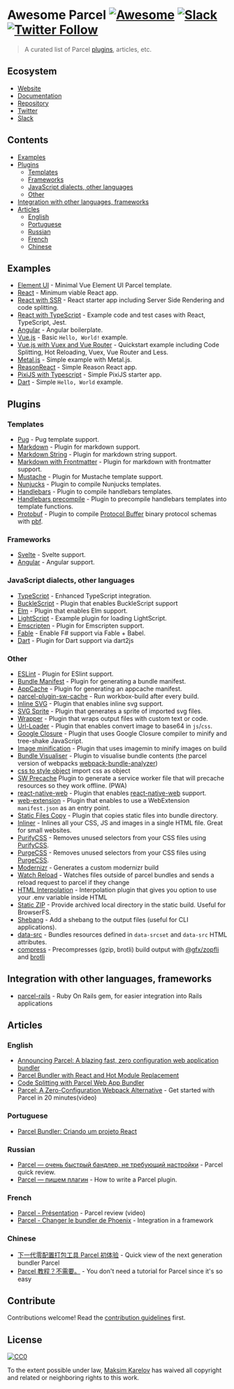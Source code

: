 # Awesome Parcel [![Awesome](https://cdn.rawgit.com/sindresorhus/awesome/d7305f38d29fed78fa85652e3a63e154dd8e8829/media/badge.svg)](https://github.com/sindresorhus/awesome) [![Slack](https://slack.parceljs.org/badge.svg)](https://slack.parceljs.org) [![Twitter Follow](https://img.shields.io/twitter/follow/parceljs.svg?style=social)](https://twitter.com/parceljs)

> A curated list of Parcel [plugins](https://www.npmjs.com/search?q=parcel-plugin-), articles, etc.


## Ecosystem
- [Website](https://parceljs.org)
- [Documentation](https://parceljs.org/getting_started.html)
- [Repository](https://github.com/parcel-bundler/parcel)
- [Twitter](https://twitter.com/parceljs)
- [Slack](https://slack.parceljs.org/)


## Contents

- [Examples](#examples)
- [Plugins](#plugins)
    - [Templates](#templates)
    - [Frameworks](#frameworks)
    - [JavaScript dialects, other languages](#javascript-dialects-other-languages)
    - [Other](#other)
- [Integration with other languages, frameworks](#integration-with-other-languages-frameworks)
- [Articles](#articles)
    - [English](#english)
    - [Portuguese](#portuguese)
    - [Russian](#russian)
    - [French](#french)
    - [Chinese](#chinese)


## Examples

- [Element UI](https://github.com/bubnenkoff/parcel-vue-template) - Minimal Vue Element UI Parcel template.
- [React](https://github.com/jaredpalmer/react-parcel-example) - Minimum viable React app.
- [React with SSR](https://github.com/gregtillbrook/react-head-start) - React starter app including Server Side Rendering and code splitting.
- [React with TypeScript](https://github.com/adhrinae/ts-react-parcel) - Example code and test cases with React, TypeScript, Jest.
- [Angular](https://github.com/DeMoorJasper/Angular-Parcel-Boilerplate) - Angular boilerplate.
- [Vue.js](https://github.com/parcel-bundler/examples/tree/master/vue) - Basic `Hello, World!` example.
- [Vue.js with Vuex and Vue Router](https://github.com/proYang/vue-parcel-demo) - Quickstart example including Code Splitting, Hot Reloading, Vuex, Vue Router and Less.
- [Metal.js](https://github.com/matuzalemsteles/metal-parcel-example) - Simple example with Metal.js.
- [ReasonReact](https://github.com/Raincal/parcel-reason-react-app) - Simple Reason React app.
- [PixiJS with Typescript](https://github.com/lucas-jones/pixi-ts-parcel-example) - Simple PixiJS starter app.
- [Dart](https://github.com/neutrino2211/parcel-plugin-dart/tree/master/examples/helloworld) - Simple `Hello, World` example.


## Plugins

### Templates

- [Pug](https://github.com/Ty3uK/parcel-plugin-pug) - Pug template support.
- [Markdown](https://github.com/gongpeione/parcel-plugin-markdown) - Plugin for markdown support.
- [Markdown String](https://github.com/jaywcjlove/parcel-plugin-markdown-string) - Plugin for markdown string support.
- [Markdown with Frontmatter](https://github.com/umstek/parcel-plugin-md-fm) - Plugin for markdown with frontmatter support.
- [Mustache](https://github.com/suuzee/parcel-plugin-mustache) - Plugin for Mustache template support.
- [Nunjucks](https://github.com/devmattrick/parcel-plugin-nunjucks) - Plugin to compile Nunjucks templates.
- [Handlebars](https://github.com/TheBlackBolt/parcel-plugin-handlebars) - Plugin to compile handlebars templates.
- [Handlebars precompile](https://github.com/belicekm/parcel-plugin-handlebars-precompile) - Plugin to precompile handlebars templates into template functions.
- [Protobuf](https://github.com/Jabher/parcel-plugin-pbf) - Plugin to compile [Protocol Buffer](https://developers.google.com/protocol-buffers/) binary protocol schemas with [pbf](https://github.com/mapbox/pbf).

### Frameworks

- [Svelte](https://github.com/DeMoorJasper/parcel-plugin-svelte) - Svelte support.
- [Angular](https://github.com/fathyb/parcel-plugin-angular) - Angular support.

### JavaScript dialects, other languages

- [TypeScript](https://github.com/fathyb/parcel-plugin-typescript) - Enhanced TypeScript integration.
- [BuckleScript](https://github.com/jihchi/parcel-plugin-bucklescript) - Plugin that enables BuckleScript support
- [Elm](https://github.com/ssuman/parcel-plugin-elm) - Plugin that enables Elm support.
- [LightScript](https://github.com/chee/parcel-plugin-lightscript) - Example plugin for loading LightScript.
- [Emscripten](https://github.com/taktod/parcel-plugin-emc) - Plugin for Emscripten support.
- [Fable](https://github.com/slogsdon/parcel-plugin-fable) - Enable F# support via Fable + Babel.
- [Dart](https://github.com/neutrino2211/parcel-plugin-dart) - Plugin for Dart support via dart2js

### Other

- [ESLint](https://github.com/BoltDoggy/parcel-plugin-eslint) - Plugin for ESlint support.
- [Bundle Manifest](https://github.com/mugi-uno/parcel-plugin-bundle-manifest) - Plugin for generating a bundle manifest.
- [AppCache](https://github.com/pierredavidbelanger/parcel-plugin-appcache) - Plugin for generating an appcache manifest.
- [parcel-plugin-sw-cache](https://github.com/mischnic/parcel-plugin-sw-cache) - Run workbox-build after every build.
- [Inline SVG](https://github.com/albinotonnina/parcel-plugin-inlinesvg) - Plugin that enables inline svg support.
- [SVG Sprite](https://github.com/Epimodev/parcel-plugin-svg-sprite) - Plugin that generates a sprite of imported svg files.
- [Wrapper](https://github.com/albinotonnina/parcel-plugin-wrapper) - Plugin that wraps output files with custom text or code.
- [Url-Loader](https://github.com/fansenze/parcel-plugin-url-loader) - Plugin that enables convert image to base64 in `js`/`css`.
- [Google Closure](https://github.com/fathyb/parcel-plugin-closure) - Plugin that uses Google Closure compiler to minify and tree-shake JavaScript.
- [Image minification](https://github.com/DeMoorJasper/parcel-plugin-imagemin) - Plugin that uses imagemin to minify images on build
- [Bundle Visualiser](https://github.com/gregtillbrook/parcel-plugin-bundle-visualiser) - Plugin to visualise bundle contents (the parcel version of webpacks [webpack-bundle-analyzer](https://www.npmjs.com/package/webpack-bundle-analyzer))
- [css to style object](https://www.npmjs.com/package/parcel-plugin-css-object) import css as object
- [SW Precache](https://github.com/cyyyu/parcel-plugin-sw-precache) Plugin to generate a service worker file that will precache resources so they work offline. (PWA)
- [react-native-web](https://github.com/dalcib/parcel-plugin-react-native-web) - Plugin that enables [react-native-web](https://github.com/necolas/react-native-web) support.
- [web-extension](https://github.com/kevincharm/parcel-plugin-web-extension) - Plugin that enables to use a WebExtension `manifest.json` as an entry point.
- [Static Files Copy](https://github.com/elwin013/parcel-plugin-static-files-copy) - Plugin that copies static files into bundle directory.
- [Inliner](https://github.com/shff/parcel-plugin-inliner) - Inlines all your CSS, JS and images in a single HTML file. Great for small websites.
- [PurifyCSS](https://github.com/shff/parcel-plugin-purifycss) - Removes unused selectors from your CSS files using [PurifyCSS](https://github.com/purifycss/purifycss).
- [PurgeCSS](https://github.com/cprecioso/parcel-plugin-purgecss) - Removes unused selectors from your CSS files using [PurgeCSS](https://github.com/FullHuman/purgecss).
- [Modernizr](https://github.com/hirasso/parcel-plugin-modernizr) - Generates a custom modernizr build
- [Watch Reload](https://github.com/hirasso/parcel-plugin-watch-reload) - Watches files outside of parcel bundles and sends a reload request to parcel if they change
- [HTML Interpolation](https://github.com/krotovic/parcel-plugin-interpolate-html) - Interpolation plugin that gives you option to use your .env variable inside HTML
- [Static ZIP](https://github.com/agentcooper/parcel-plugin-static-zip) - Provide archived local directory in the static build. Useful for BrowserFS.
- [Shebang](https://github.com/sintloer/parcel-plugin-shebang) - Add a shebang to the output files (useful for CLI applications).
- [data-src](https://github.com/arnellebalane/parcel-plugin-data-src) - Bundles resources defined in `data-srcset` and `data-src` HTML attributes.
- [compress](https://github.com/ralscha/parcel-plugin-compress) - Precompresses (gzip, brotli) build output with [@gfx/zopfli](https://github.com/gfx/universal-zopfli-js) and [brotli](https://www.npmjs.com/package/brotli)

## Integration with other languages, frameworks

- [parcel-rails](https://github.com/michaldarda/parcel-rails) - Ruby On Rails gem, for easier integration into Rails applications

## Articles

### English

- [Announcing Parcel: A blazing fast, zero configuration web application bundler](https://hackernoon.com/announcing-parcel-a-blazing-fast-zero-configuration-web-application-bundler-feac43aac0f1?source=search_post---------0)
- [Parcel Bundler with React and Hot Module Replacement](https://medium.com/@d.kang/parcel-bundler-with-react-and-hot-module-replacement-7f92efd25584)
- [Code Splitting with Parcel Web App Bundler](https://hackernoon.com/code-splitting-with-parcel-web-app-bundler-fe06cc3a20da)
- [Parcel: A Zero-Configuration Webpack Alternative](https://www.youtube.com/watch?v=4XB6jcyiADY) - Get started with Parcel in 20 minutes(video)

### Portuguese

- [Parcel Bundler: Criando um projeto React](https://medium.com/tableless/parcel-bundler-criando-um-projeto-react-1a620a151e34)

### Russian

- [Parcel — очень быстрый бандлер, не требующий настройки](https://habrahabr.ru/post/344486/) - Parcel quick review.
- [Parcel — пишем плагин](https://habrahabr.ru/post/344858/) - How to write a Parcel plugin.

### French

- [Parcel - Présentation](https://www.grafikart.fr/tutoriels/javascript/parcel-bundler-985) - Parcel review (video)
- [Parcel - Changer le bundler de Phoenix](https://medium.com/@_MaximeBlanc/phoenix-changer-de-bundler-e53f00110740) - Integration in a framework

### Chinese

- [下一代零配置打包工具 Parcel 初体验](https://zhuanlan.zhihu.com/p/34033344) - Quick view of the next generation bundler Parcel
- [Parcel 教程？不需要。](https://blog.zfanw.com/parcel-bundler-tutorial/) - You don't need a tutorial for Parcel since it's so easy
## Contribute

Contributions welcome! Read the [contribution guidelines](contributing.md) first.


## License

[![CC0](https://mirrors.creativecommons.org/presskit/buttons/88x31/svg/cc-zero.svg)](https://creativecommons.org/publicdomain/zero/1.0/)

To the extent possible under law, [Maksim Karelov](https://github.com/Ty3uK) has waived all copyright and
related or neighboring rights to this work.
